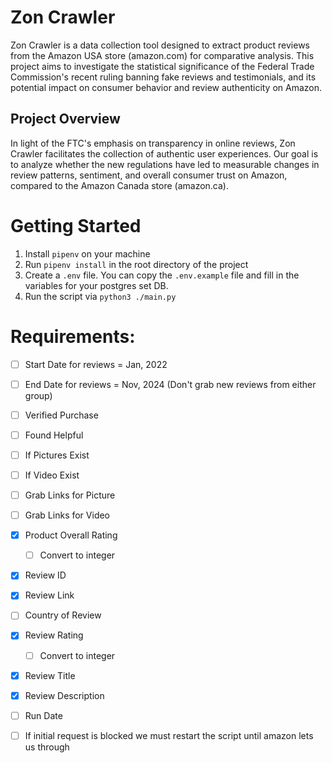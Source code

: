 # Zon Crawler

Zon Crawler is a data collection tool designed to extract product reviews from the Amazon USA store (amazon.com) for comparative analysis. This project aims to investigate the statistical significance of the Federal Trade Commission's recent ruling banning fake reviews and testimonials, and its potential impact on consumer behavior and review authenticity on Amazon.

## Project Overview

In light of the FTC's emphasis on transparency in online reviews, Zon Crawler facilitates the collection of authentic user experiences. Our goal is to analyze whether the new regulations have led to measurable changes in review patterns, sentiment, and overall consumer trust on Amazon, compared to the Amazon Canada store (amazon.ca).

# Getting Started

1. Install `pipenv` on your machine
2. Run `pipenv install` in the root directory of the project
3. Create a `.env` file. You can copy the `.env.example` file and fill in the variables for your postgres set DB.
4. Run the script via `python3 ./main.py`

# Requirements:

- [ ] Start Date for reviews = Jan, 2022
- [ ] End Date for reviews = Nov, 2024 (Don't grab new reviews from either group)

- [ ] Verified Purchase
- [ ] Found Helpful
- [ ] If Pictures Exist
- [ ] If Video Exist
- [ ] Grab Links for Picture
- [ ] Grab Links for Video
- [x] Product Overall Rating
  - [ ] Convert to integer
- [x] Review ID
- [x] Review Link
- [ ] Country of Review
- [x] Review Rating
  - [ ] Convert to integer
- [x] Review Title
- [x] Review Description
- [ ] Run Date
- [ ] If initial request is blocked we must restart the script until amazon lets us through
